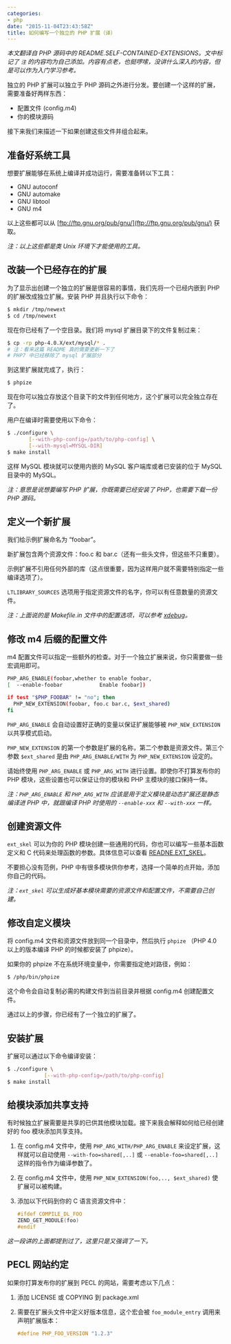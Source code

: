 ```yaml
---
categories:
- php
date: "2015-11-04T23:43:58Z"
title: 如何编写一个独立的 PHP 扩展（译）
---
```


*本文翻译自 PHP 源码中的 README.SELF-CONTAINED-EXTENSIONS。文中标记了 `注` 的内容均为自己添加。内容有点老，也挺啰嗦，没讲什么深入的内容，但是可以作为入门学习参考。*

独立的 PHP 扩展可以独立于 PHP 源码之外进行分发。要创建一个这样的扩展，需要准备好两样东西：

- 配置文件 (config.m4)
- 你的模块源码

接下来我们来描述一下如果创建这些文件并组合起来。

## 准备好系统工具

想要扩展能够在系统上编译并成功运行，需要准备转以下工具：

- GNU autoconf
- GNU automake
- GNU libtool
- GNU m4

以上这些都可以从 [ftp://ftp.gnu.org/pub/gnu/](ftp://ftp.gnu.org/pub/gnu/) 获取。

*注：以上这些都是类 Unix 环境下才能使用的工具。*

## 改装一个已经存在的扩展

为了显示出创建一个独立的扩展是很容易的事情，我们先将一个已经内嵌到 PHP 的扩展改成独立扩展。安装 PHP 并且执行以下命令：

``` sh
$ mkdir /tmp/newext
$ cd /tmp/newext
```

现在你已经有了一个空目录。我们将 mysql 扩展目录下的文件复制过来：

``` sh
$ cp -rp php-4.0.X/ext/mysql/* .
# 注：看来这篇 README 真的需要更新一下了
# PHP7 中已经移除了 mysql 扩展部分
```

到这里扩展就完成了，执行：

``` sh
$ phpize
```

现在你可以独立存放这个目录下的文件到任何地方，这个扩展可以完全独立存在了。

用户在编译时需要使用以下命令：

``` sh
$ ./configure \
       [--with-php-config=/path/to/php-config] \
       [--with-mysql=MYSQL-DIR]
$ make install
```

这样 MySQL 模块就可以使用内嵌的 MySQL 客户端库或者已安装的位于 MySQL 目录中的 MySQL。

*注：意思是说想要编写 PHP 扩展，你既需要已经安装了 PHP，也需要下载一份 PHP 源码。*

## 定义一个新扩展

我们给示例扩展命名为 “foobar”。

新扩展包含两个资源文件：foo.c 和 bar.c（还有一些头文件，但这些不只重要）。

示例扩展不引用任何外部的库（这点很重要，因为这样用户就不需要特别指定一些编译选项了）。

`LTLIBRARY_SOURCES` 选项用于指定资源文件的名字，你可以有任意数量的资源文件。

*注：上面说的是 Makefile.in 文件中的配置选项，可以参考 [xdebug](https://github.com/xdebug/xdebug/blob/master/Makefile.in)。*

## 修改 m4 后缀的配置文件

m4 配置文件可以指定一些额外的检查。对于一个独立扩展来说，你只需要做一些宏调用即可。

``` sh
PHP_ARG_ENABLE(foobar,whether to enable foobar,
[  --enable-foobar            Enable foobar])

if test "$PHP_FOOBAR" != "no"; then
  PHP_NEW_EXTENSION(foobar, foo.c bar.c, $ext_shared)
fi
```

`PHP_ARG_ENABLE` 会自动设置好正确的变量以保证扩展能够被 `PHP_NEW_EXTENSION` 以共享模式启动。

`PHP_NEW_EXTENSION` 的第一个参数是扩展的名称，第二个参数是资源文件。第三个参数 `$ext_shared` 是由 `PHP_ARG_ENABLE/WITH` 为 `PHP_NEW_EXTENSION` 设定的。

请始终使用 `PHP_ARG_ENABLE` 或 `PHP_ARG_WITH` 进行设置。即使你不打算发布你的 PHP 模块，这些设置也可以保证让你的模块和 PHP 主模块的接口保持一体。

*注：`PHP_ARG_ENABLE` 和 `PHP_ARG_WITH` 应该是用于定义模块是动态扩展还是静态编译进 PHP 中，就跟编译 PHP 时使用的 `--enable-xxx` 和 `--with-xxx` 一样。*

## 创建资源文件

`ext_skel` 可以为你的 PHP 模块创建一些通用的代码，你也可以编写一些基本函数定义和 C 代码来处理函数的参数。具体信息可以查看 [READNE.EXT_SKEL](https://github.com/php/php-src/blob/master/README.EXT_SKEL)。

不要担心没有范例，PHP 中有很多模块供你参考，选择一个简单的点开始，添加你自己的代码。

*注：`ext_skel` 可以生成好基本模块需要的资源文件和配置文件，不需要自己创建。*

## 修改自定义模块

将 config.m4 文件和资源文件放到同一个目录中，然后执行 `phpize` （PHP 4.0 以上的版本编译 PHP 的时候都安装了 phpize）。

如果你的 phpize 不在系统环境变量中，你需要指定绝对路径，例如：

``` sh
$ /php/bin/phpize
```

这个命令会自动复制必需的构建文件到当前目录并根据 config.m4 创建配置文件。

通过以上的步骤，你已经有了一个独立的扩展了。

## 安装扩展

扩展可以通过以下命令编译安装：

``` sh
$ ./configure \
            [--with-php-config=/path/to/php-config]
$ make install
```

## 给模块添加共享支持

有时候独立扩展需要是共享的已供其他模块加载。接下来我会解释如何给已经创建好的 foo 模块添加共享支持。

1. 在 config.m4 文件中，使用 `PHP_ARG_WITH/PHP_ARG_ENABLE` 来设定扩展，这样就可以自动使用 `--with-foo=shared[,..]` 或 `--enable-foo=shared[,..]` 这样的指令作为编译参数了。

2. 在 config.m4 文件中，使用 `PHP_NEW_EXTENSION(foo,.., $ext_shared)` 使扩展可以被构建。

3. 添加以下代码到你的 C 语言资源文件中：

   ``` c
   #ifdef COMPILE_DL_FOO
   ZEND_GET_MODULE(foo)
   #endif
   ```

*这一段讲的上面都提到过了，这里只是又强调了一下。*

## PECL 网站约定

如果你打算发布你的扩展到 PECL 的网站，需要考虑以下几点：

1. 添加 LICENSE 或 COPYING 到 package.xml

2. 需要在扩展头文件中定义好版本信息，这个宏会被 `foo_module_entry` 调用来声明扩展版本：

   ``` c
   #define PHP_FOO_VERSION "1.2.3"
   ```
